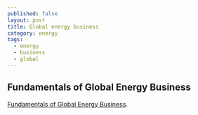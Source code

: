 ```yaml
---
published: false
layout: post
title: Global energy business
category: energy
tags:
  - energy
  - business
  - global
---
```

## Fundamentals of Global Energy Business

[Fundamentals of Global Energy Business](https://www.coursera.org/learn/energy-business). 




